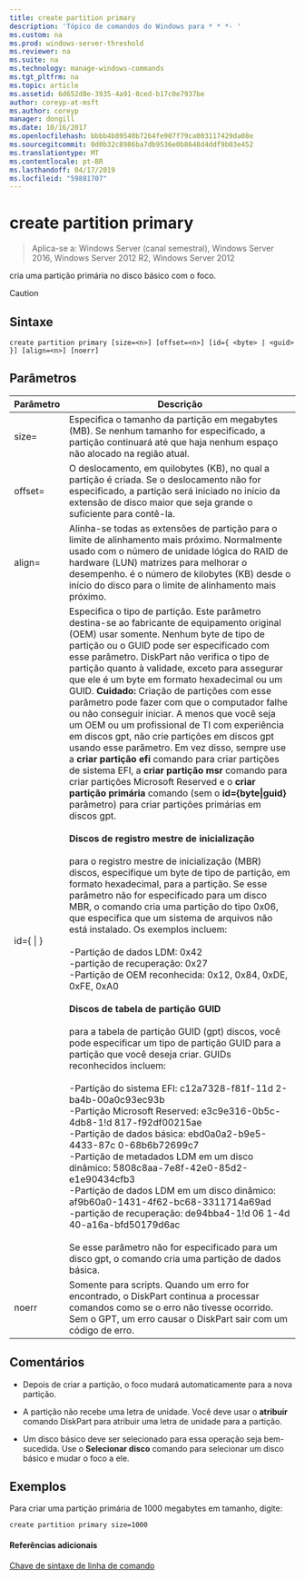 ```yaml
---
title: create partition primary
description: 'Tópico de comandos do Windows para * * *- '
ms.custom: na
ms.prod: windows-server-threshold
ms.reviewer: na
ms.suite: na
ms.technology: manage-windows-commands
ms.tgt_pltfrm: na
ms.topic: article
ms.assetid: 6d652d8e-3935-4a91-8ced-b17c0e7937be
author: coreyp-at-msft
ms.author: coreyp
manager: dongill
ms.date: 10/16/2017
ms.openlocfilehash: bbbb4b89540b7264fe907f79ca003117429da08e
ms.sourcegitcommit: 0d0b32c8986ba7db9536e0b8648d4ddf9b03e452
ms.translationtype: MT
ms.contentlocale: pt-BR
ms.lasthandoff: 04/17/2019
ms.locfileid: "59881707"
---
```

# <a name="create-partition-primary"></a>create partition primary

>Aplica-se a: Windows Server (canal semestral), Windows Server 2016, Windows Server 2012 R2, Windows Server 2012

cria uma partição primária no disco básico com o foco.  
  
> [!CAUTION]  
  
  
  
## <a name="syntax"></a>Sintaxe  
  
```  
create partition primary [size=<n>] [offset=<n>] [id={ <byte> | <guid> }] [align=<n>] [noerr]  
```  
  
## <a name="parameters"></a>Parâmetros  
  
|Parâmetro|Descrição|  
|-------|--------|  
|size\=<n>|Especifica o tamanho da partição em megabytes \(MB\). Se nenhum tamanho for especificado, a partição continuará até que haja nenhum espaço não alocado na região atual.|  
|offset\=<n>|O deslocamento, em quilobytes \(KB\), no qual a partição é criada. Se o deslocamento não for especificado, a partição será iniciado no início da extensão de disco maior que seja grande o suficiente para contê-la.|  
|align\=<n>|Alinha-se todas as extensões de partição para o limite de alinhamento mais próximo. Normalmente usado com o número de unidade lógica do RAID de hardware \(LUN\) matrizes para melhorar o desempenho. <n> é o número de kilobytes \(KB\) desde o início do disco para o limite de alinhamento mais próximo.|  
|id\={ <byte> &#124; <guid> }|Especifica o tipo de partição. Este parâmetro destina-se ao fabricante de equipamento original \(OEM\) usar somente. Nenhum byte de tipo de partição ou o GUID pode ser especificado com esse parâmetro. DiskPart não verifica o tipo de partição quanto à validade, exceto para assegurar que ele é um byte em formato hexadecimal ou um GUID. **Cuidado:** Criação de partições com esse parâmetro pode fazer com que o computador falhe ou não conseguir iniciar. A menos que você seja um OEM ou um profissional de TI com experiência em discos gpt, não crie partições em discos gpt usando esse parâmetro. Em vez disso, sempre use a **criar partição efi** comando para criar partições de sistema EFI, a **criar partição msr** comando para criar partições Microsoft Reserved e o **criar partição primária** comando \(sem o **id\={byte&#124;guid}** parâmetro\) para criar partições primárias em discos gpt.<br /><br />**Discos de registro mestre de inicialização**<br /><br />para o registro mestre de inicialização \(MBR\) discos, especifique um byte de tipo de partição, em formato hexadecimal, para a partição. Se esse parâmetro não for especificado para um disco MBR, o comando cria uma partição do tipo 0x06, que especifica que um sistema de arquivos não está instalado. Os exemplos incluem:<br /><br />-Partição de dados LDM: 0x42<br />-partição de recuperação: 0x27<br />-Partição de OEM reconhecida: 0x12, 0x84, 0xDE, 0xFE, 0xA0<br /><br />**Discos de tabela de partição GUID**<br /><br />para a tabela de partição GUID \(gpt\) discos, você pode especificar um tipo de partição GUID para a partição que você deseja criar. GUIDs reconhecidos incluem:<br /><br />-Partição do sistema EFI: c12a7328\-f81f\-11d 2\-ba4b\-00a0c93ec93b<br />-Partição Microsoft Reserved: e3c9e316\-0b5c\-4db8\-1!d 817\-f92df00215ae<br />-Partição de dados básica: ebd0a0a2\-b9e5\-4433\-87c 0\-68b6b72699c7<br />-Partição de metadados LDM em um disco dinâmico: 5808c8aa\-7e8f\-42e0\-85d2\-e1e90434cfb3<br />-Partição de dados LDM em um disco dinâmico: af9b60a0\-1431\-4f62\-bc68\-3311714a69ad<br />-partição de recuperação: de94bba4\-1!d 06 1\-4d 40\-a16a\-bfd50179d6ac<br /><br />Se esse parâmetro não for especificado para um disco gpt, o comando cria uma partição de dados básica.|  
|noerr|Somente para scripts. Quando um erro for encontrado, o DiskPart continua a processar comandos como se o erro não tivesse ocorrido. Sem o GPT, um erro causar o DiskPart sair com um código de erro.|  
  
## <a name="remarks"></a>Comentários  
  
-   Depois de criar a partição, o foco mudará automaticamente para a nova partição.  
  
-   A partição não recebe uma letra de unidade. Você deve usar o **atribuir** comando DiskPart para atribuir uma letra de unidade para a partição.  
  
-   Um disco básico deve ser selecionado para essa operação seja bem-sucedida. Use o **Selecionar disco** comando para selecionar um disco básico e mudar o foco a ele.  
  
## <a name="BKMK_examples"></a>Exemplos  
Para criar uma partição primária de 1000 megabytes em tamanho, digite:  
  
```  
create partition primary size=1000  
```  
  
#### <a name="additional-references"></a>Referências adicionais  
[Chave de sintaxe de linha de comando](command-line-syntax-key.md)  
  

  


